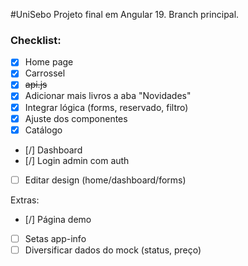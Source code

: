 #UniSebo
Projeto final em Angular 19.
Branch principal.

### Checklist:
- [x] Home page
- [x] Carrossel
- [x] ~~api.js~~
- [x] Adicionar mais livros a aba "Novidades"
- [x] Integrar lógica (forms, reservado, filtro) 
- [x] Ajuste dos componentes
- [x] Catálogo

- [/] Dashboard
- [/] Login admin com auth 
- [ ] Editar design (home/dashboard/forms)

Extras:
- [/] Página demo
- [ ] Setas app-info
- [ ] Diversificar dados do mock (status, preço)